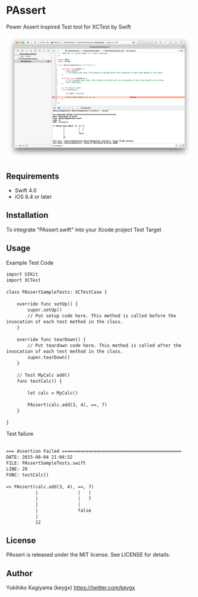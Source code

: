 # PAssert

Power Assert inspired Test tool for XCTest by Swift

![](images/screen.png)


## Requirements
- Swift 4.0
- iOS 8.4 or later

## Installation

To integrate "PAssert.swift" into your Xcode project Test Target

## Usage

Example Test Code

```
import UIKit
import XCTest

class PAssertSampleTests: XCTestCase {
    
    override func setUp() {
        super.setUp()
        // Put setup code here. This method is called before the invocation of each test method in the class.
    }
    
    override func tearDown() {
        // Put teardown code here. This method is called after the invocation of each test method in the class.
        super.tearDown()
    }
    
    // Test MyCalc add()
    func testCalc() {
        
        let calc = MyCalc()
        
        PAssert(calc.add(3, 4), ==, 7)
    }
    
}

```

Test failure

```

=== Assertion Failed =============================================
DATE: 2015-08-04 21:04:52
FILE: PAssertSampleTests.swift
LINE: 29
FUNC: testCalc()

=> PAssert(calc.add(3, 4), ==, 7)
           |               |   |
           |               |   7
           |               |
           |               false
           |
           12

```

## License

PAssert is released under the MIT license. See LICENSE for details.

## Author

Yukihiko Kagiyama (keygx) <https://twitter.com/keygx>

